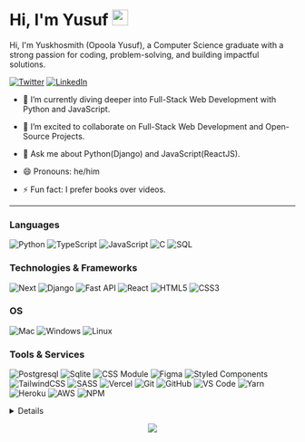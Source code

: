 # Hi, I'm Yusuf <img src="https://user-images.githubusercontent.com/1303154/88677602-1635ba80-d120-11ea-84d8-d263ba5fc3c0.gif" width="28px" alt="waving-hello">

Hi, I'm Yuskhosmith (Opoola Yusuf), a Computer Science graduate with a strong passion for coding, problem-solving, and building impactful solutions.

[![Twitter](https://img.shields.io/badge/-Twitter-1DA1F2?logo=twitter&logoColor=white&style=flat-square)](https://twitter.com/yuskhosmith)
[![LinkedIn](https://img.shields.io/badge/LinkedIn-blue?style=flat-square&logo=linkedin)](https://www.linkedin.com/in/yusufopoola/)

- 🌱 I’m currently diving deeper into Full-Stack Web Development with Python and JavaScript.

- 👯 I’m excited to collaborate on Full-Stack Web Development and Open-Source Projects.

- 💬 Ask me about Python(Django) and JavaScript(ReactJS).

- 😄 Pronouns: he/him

- ⚡ Fun fact: I prefer books over videos.

---
### Languages
![Python](https://img.shields.io/badge/python-black?style=for-the-badge&logo=python)
![TypeScript](https://img.shields.io/badge/typescript-black?style=for-the-badge&logo=typescript)
![JavaScript](https://img.shields.io/badge/javascript-black?style=for-the-badge&logo=javascript)
![C](https://img.shields.io/badge/c-black?style=for-the-badge&logo=c)<!-- [![Bash](https://img.shields.io/badge/bash-black?style=for-the-badge&logo=gnu-bash&logoColor=white) -->
![SQL](https://img.shields.io/badge/sql-black?style=for-the-badge&logo=mysql)

### Technologies & Frameworks
![Next](https://img.shields.io/badge/nextjs-black?style=for-the-badge&logo=nextdotjs)
![Django](https://img.shields.io/badge/django-black?style=for-the-badge&logo=django)
![Fast API](https://img.shields.io/badge/fast%20api-black?style=for-the-badge&logo=fastapi)
![React](https://img.shields.io/badge/react-black?style=for-the-badge&logo=react)
![HTML5](https://img.shields.io/badge/html5-black?style=for-the-badge&logo=html5)
![CSS3](https://img.shields.io/badge/css3-black?style=for-the-badge&logo=css3)

### OS

![Mac](https://img.shields.io/badge/mac%20os-black?style=for-the-badge&logo=apple)
![Windows](https://img.shields.io/badge/Windows-black?style=for-the-badge&logo=Windows)
![Linux](https://img.shields.io/badge/linux-black?style=for-the-badge&logo=Linux)

### Tools & Services
![Postgresql](https://img.shields.io/badge/Postgresql-black?style=for-the-badge&logo=Postgresql)
![Sqlite](https://img.shields.io/badge/Sqlite-black?style=for-the-badge&logo=Sqlite)
![CSS Module](https://img.shields.io/badge/CSS--modules-black?style=for-the-badge&logo=CSS-Modules)
![Figma](https://img.shields.io/badge/Figma-black?style=for-the-badge&logo=Figma)
![Styled Components](https://img.shields.io/badge/styled--components-black?style=for-the-badge&logo=styled-components)
![TailwindCSS](https://img.shields.io/badge/tailwindcss-black?style=for-the-badge&logo=tailwind-css)
![SASS](https://img.shields.io/badge/SASS-black?style=for-the-badge&logo=SASS)
![Vercel](https://img.shields.io/badge/vercel-black?style=for-the-badge&logo=vercel)
![Git](https://img.shields.io/badge/Git-black?style=for-the-badge&logo=git)
![GitHub](https://img.shields.io/badge/GitHub-black?style=for-the-badge&logo=github)
![VS Code](https://img.shields.io/badge/-VS%20Code-black?style=for-the-badge&logo=visual%20studio%20code)
![Yarn](https://img.shields.io/badge/yarn-black?style=for-the-badge&logo=yarn)
![Heroku](https://img.shields.io/badge/Heroku-black?style=for-the-badge&logo=heroku)
![AWS](https://img.shields.io/badge/AWS-black?style=for-the-badge&logo=amazon)
![NPM](https://img.shields.io/badge/npm-black?style=for-the-badge&logo=npm)



<details>
<p align="center">
  <a href="https://github.com/Yuskhosmith">
    <img src="https://github-profile-summary-cards.vercel.app/api/cards/profile-details?username=Yuskhosmith&theme=transparent" />
  </a>
  <a href="https://github.com/Yuskhosmith">
    <img src="https://github-readme-streak-stats.herokuapp.com/?user=yuskhosmith&hide_border=true&card_width=338&theme=transparent" />
  </a>
  <a href="https://github.com/Yuskhosmith">
    <img src="https://github-profile-summary-cards.vercel.app/api/cards/stats?username=yuskhosmith&theme=transparent" />
  </a>
  <a href="https://github.com/Yuskhosmith">
    <img src="https://github-readme-stats-git-masterrstaa-rickstaa.vercel.app/api/top-langs?username=Yuskhosmith&layout=compact&theme=transparent&hide_border=true"> 
  </a>
  <br> <br>
  <a href="https://github.com/Yuskhosmith">
    <img src="https://github-profile-trophy.vercel.app/?username=Yuskhosmith&theme=algolia&no-frame=true&no-bg=true&row=1&column=7" width="100%" alt="Trophy" align="middle"  /> <br> <br>
  </a>
</p>
</details>


<p align="center">
  <a href="https://github.com/Yuskhosmith">
    <img src="https://komarev.com/ghpvc/?username=yuskhosmith&color=blue&style=flat)" />
  </a>
</p>



<!-- <div align="center">
  <h2> <strong> My Github Stats </strong> </h2>
    <img src="https://github-readme-stats-git-masterrstaa-rickstaa.vercel.app/api?username=Yuskhosmith&show_icons=true&theme=transparent&hide_border=true">
</div> -->
<!--

- 🔭 I’m currently working on ...
- 🌱 I’m currently learning ...
- 👯 I’m looking to collaborate on ...
- 🤔 I’m looking for help with ...
- 💬 Ask me about ...
- 📫 How to reach me: ...
- 😄 Pronouns: ...
- ⚡ Fun fact: ...
-->